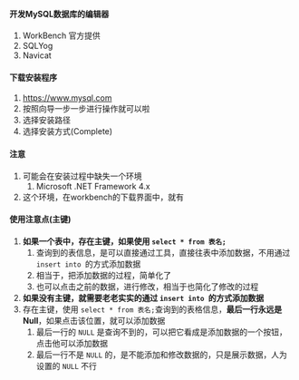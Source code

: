 

#### 开发MySQL数据库的编辑器
1. WorkBench   官方提供
2. SQLYog
3. Navicat


#### 下载安装程序
1. https://www.mysql.com
2. 按照向导一步一步进行操作就可以啦
3. 选择安装路径
4. 选择安装方式(Complete)



#### 注意
1. 可能会在安装过程中缺失一个环境
   1. Microsoft  .NET  Framework  4.x
2. 这个环境，在workbench的下载界面中，就有



#### 使用注意点(主键)
1. **如果一个表中，存在主键，如果使用 `select * from 表名;`**
   1. 查询到的表信息，是可以直接通过工具，直接往表中添加数据，不用通过 `insert into `的方式添加数据
   2. 相当于，把添加数据的过程，简单化了
   3. 也可以点击之前的数据，进行修改，相当于也简化了修改的过程
2. **如果没有主键，就需要老老实实的通过 `insert into `的方式添加数据**
3. 存在主键，使用 `select * from 表名;`查询到的表格信息，**最后一行永远是Null**，如果点击该位置，就可以添加数据
   1. 最后一行的 `NULL` 是查询不到的，可以把它看成是添加数据的一个按钮，点击他可以添加数据
   2. 最后一行不是 `NULL` 的，是不能添加和修改数据的，只是展示数据，人为设置的 `NULL` 不行

   